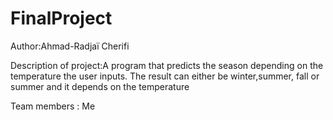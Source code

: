 # FinalProject


Author:Ahmad-Radjaï Cherifi


Description of project:A program that predicts the season depending on the temperature the user inputs. The result can either be winter,summer, fall or summer and it depends on the temperature


Team members : Me
